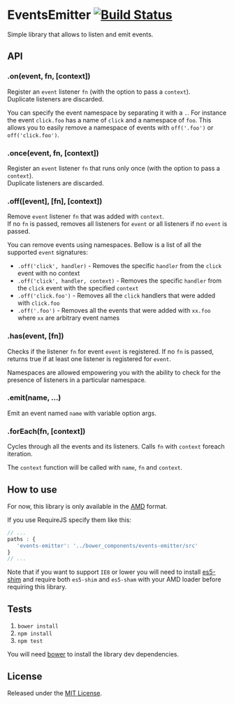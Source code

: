 # EventsEmitter [![Build Status](https://secure.travis-ci.org/IndigoUnited/events-emitter.png?branch=master)](http://travis-ci.org/IndigoUnited/events-emitter)

Simple library that allows to listen and emit events.



## API

### .on(event, fn, [context])

Register an `event` listener `fn` (with the option to pass a `context`).   
Duplicate listeners are discarded.

You can specify the event namespace by separating it with a `.`.
For instance the event `click.foo` has a name of `click` and a namespace of `foo`.
This allows you to easily remove a namespace of events with `off('.foo')` or `off('click.foo')`.


### .once(event, fn, [context])

Register an `event` listener `fn` that runs only once (with the option to pass a `context`).   
Duplicate listeners are discarded.


### .off([event], [fn], [context])

Remove `event` listener `fn` that was added with `context`.   
If no `fn` is passed, removes all listeners for `event` or all listeners if no `event` is passed.

You can remove events using namespaces. Bellow is a list of all the supported `event` signatures:

- `.off('click', handler)` - Removes the specific `handler` from the `click` event with no context
- `.off('click', handler, context)` - Removes the specific `handler` from the `click` event with the specified `context`
- `.off('click.foo')` - Removes all the `click` handlers that were added with `click.foo`
- `.off('.foo')` - Removes all the events that were added with `xx.foo` where `xx` are arbitrary event names


### .has(event, [fn])

Checks if the listener `fn` for event `event` is registered.
If no `fn` is passed, returns true if at least one listener is registered for `event`.

Namespaces are allowed empowering you with the ability to check for the presence of listeners in a particular namespace.


### .emit(name, ...)

Emit an event named `name` with variable option args.


### .forEach(fn, [context])

Cycles through all the events and its listeners.
Calls `fn` with `context` foreach iteration.

The `context` function will be called with `name`, `fn` and `context`.



## How to use

For now, this library is only available in the [AMD](https://github.com/amdjs/amdjs-api/wiki/AMD) format.

If you use RequireJS specify them like this:

```js
// ...
paths : {
   'events-emitter': '../bower_components/events-emitter/src'
}
// ...
```

Note that if you want to support `IE8` or lower you will need to install [es5-shim](https://github.com/kriskowal/es5-shim.git) and require both `es5-shim` and `es5-sham` with your AMD loader before requiring this library.



## Tests

1. `bower install`
2. `npm install`
3. `npm test`

You will need [bower](https://github.com/bower/bower) to install the library dev dependencies.



## License

Released under the [MIT License](http://www.opensource.org/licenses/mit-license.php).
